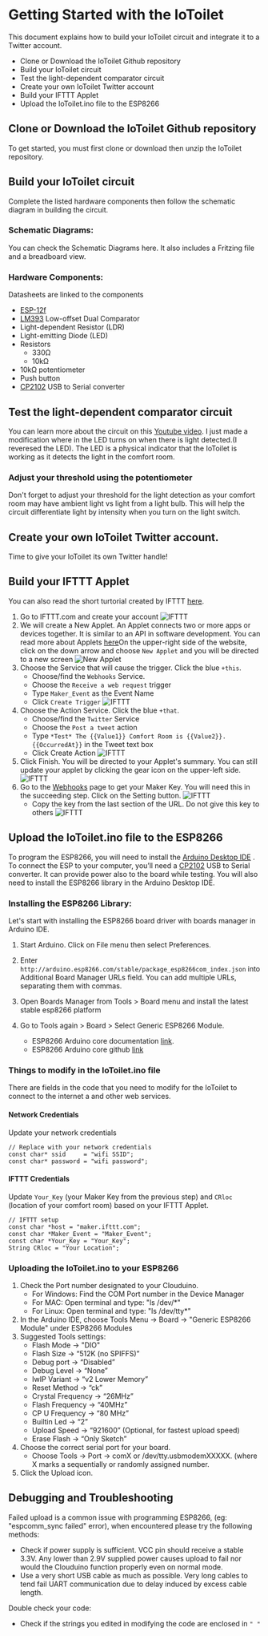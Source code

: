 # Getting Started with the IoToilet
This document explains how to build your IoToilet circuit and integrate it to a Twitter account.
* Clone or Download the IoToilet Github repository
* Build your IoToilet circuit
* Test the light-dependent comparator circuit
* Create your own IoToilet Twitter account
* Build your IFTTT Applet
* Upload the IoToilet.ino file to the ESP8266

## Clone or Download the IoToilet Github repository
To get started, you must first clone or download then unzip the IoToilet repository.

## Build your IoToilet circuit 
Complete the listed hardware components then follow the schematic diagram in building the circuit.
### Schematic Diagrams:
You can check the Schematic Diagrams here. It also includes a Fritzing file
and a breadboard view.
### Hardware Components:
Datasheets are linked to the components
* [ESP-12f](https://www.elecrow.com/download/ESP-12F.pdf)
* [LM393](http://www.ti.com/lit/ds/symlink/lm393-n.pdf) Low-offset Dual Comparator 
* Light-dependent Resistor (LDR)
* Light-emitting Diode (LED)
* Resistors
    * 330Ω
    * 10kΩ
* 10kΩ potentiometer
* Push button
* [CP2102](https://www.sparkfun.com/datasheets/IC/cp2102.pdf) USB to Serial converter

## Test the light-dependent comparator circuit
You can learn more about the circuit on this [Youtube video](https://www.youtube.com/watch?v=McPBS7IAUZA&t=70s). I just made a modification where in the LED turns on when there is light detected.(I reveresed the LED). The LED is a physical indicator that the IoToilet is working as it detects the light in the comfort room.

### Adjust your threshold using the potentiometer
Don't forget to adjust your threshold for the light detection as your comfort room may have ambient light vs light from a light bulb. This will help the circuit differentiate light by intensity when you turn on the light switch.

## Create your own IoToilet Twitter account.
Time to give your IoToilet its own Twitter handle!

## Build your IFTTT Applet
You can also read the short turtorial created by IFTTT [here](https://help.ifttt.com/hc/en-us/articles/115010361388-How-do-I-create-an-Applet-).
1. Go to IFTTT.com and create your account
   ![IFTTT](/docs/images/1.PNG)
2. We will create a New Applet. An Applet connects two or more apps or devices together. It is similar to an API in software development. You can read more about Applets [here](https://help.ifttt.com/hc/en-us/articles/115010361348-What-is-an-Applet-)On the upper-right side of the website, click on the down arrow and choose `New Applet` and you will be directed to a new screen
   ![New Applet](/docs/images/2.PNG)
3. Choose the Service that will cause the trigger. Click the blue `+this`.
    * Choose/find the `Webhooks` Service.
    * Choose the `Receive a web request` trigger
    * Type `Maker_Event` as the Event Name
    * Click `Create Trigger`
    ![IFTTT](/docs/images/3.PNG)
4. Choose the Action Service. Click the blue `+that`.
    * Choose/find the `Twitter` Service
    * Choose the `Post a tweet` action
    * Type `*Test* The {{Value1}} Comfort Room is {{Value2}}. {{OccurredAt}}` in the Tweet text box
    * Click Create Action
   ![IFTTT](/docs/images/5.PNG)
5. Click Finish. You will be directed to your Applet's summary. You can still update your applet by clicking the gear icon on the upper-left side.
   ![IFTTT](/docs/images/6.PNG)
6. Go to the [Webhooks](https://ifttt.com/maker_webhooks) page to get your Maker Key. You will need this in the succeeding step. Click on the Setting button.
   ![IFTTT](/docs/images/7.PNG)
    * Copy the key from the last section of the URL. Do not give this key to others
      ![IFTTT](/docs/images/8.PNG)
## Upload the IoToilet.ino file to the ESP8266
To program the ESP8266, you will need to install the [Arduino Desktop IDE](https://www.arduino.cc/en/Main/Software) . To connect the ESP to your computer, you’ll need a [CP2102](https://www.sparkfun.com/datasheets/IC/cp2102.pdf) USB to Serial converter. It can provide power also to the board while testing.
You will also need to install the ESP8266 library in the Arduino Desktop IDE.

### Installing the ESP8266 Library:
Let's start with installing the ESP8266 board driver with boards manager in Arduino IDE. 

1. Start Arduino. Click on File menu then select Preferences.
2. Enter `http://arduino.esp8266.com/stable/package_esp8266com_index.json` into Additional Board Manager URLs field. You can add multiple URLs, separating them with commas. 
    
3. Open Boards Manager from Tools > Board menu and install the latest stable esp8266 platform 
4. Go to Tools again >  Board > Select Generic ESP8266 Module.
    - ESP8266 Arduino core documentation [link](https://arduino-esp8266.readthedocs.io/en/2.4.2/).
    - ESP8266 Arduino core github [link](https://github.com/esp8266/Arduino)

### Things to modify in the IoToilet.ino file
There are fields in the code that you need to modify for the IoToilet to connect to the internet a and other web services.

#### Network Credentials
Update your network credentials 
```
// Replace with your network credentials
const char* ssid     = "wifi SSID";
const char* password = "wifi password";
```
#### IFTTT Credentials
Update `Your_Key` (your Maker Key from the previous step) and `CRloc` (location of your comfort room) based on your IFTTT Applet. 
```
// IFTTT setup
const char *host = "maker.ifttt.com";
const char *Maker_Event = "Maker_Event";
const char *Your_Key = "Your_Key";
String CRloc = "Your Location";
```
### Uploading the IoToilet.ino to your ESP8266 
1. Check the Port number designated to your Clouduino.
    - For Windows: Find the COM Port number in the Device Manager
    - For MAC: Open terminal and type: "ls /dev/*"
    - For Linux: Open terminal and type: "ls /dev/tty*"
2. In the Arduino IDE, choose Tools Menu -> Board -> "Generic ESP8266 Module" under ESP8266 Modules
3. Suggested Tools settings:
    - Flash Mode -> "DIO"
    - Flash Size -> “512K (no SPIFFS)”
    - Debug port -> “Disabled” 
    - Debug Level -> “None”
    - IwIP Variant -> “v2 Lower Memory”
    - Reset Method -> “ck”
    - Crystal Frequency -> “26MHz”
    - Flash Frequency -> “40MHz”
    - CP U Frequency -> “80 MHz”
    - Builtin Led -> “2”
    - Upload Speed -> “921600” (Optional, for fastest upload speed)
    - Erase Flash -> “Only Sketch”
4. Choose the correct serial port for your board.
    - Choose Tools -> Port -> comX or /dev/tty.usbmodemXXXXX. (where X marks a sequentially or randomly assigned number.
5. Click the Upload icon.

##  Debugging and Troubleshooting
Failed upload is a common issue with programming ESP8266, (eg: "espcomm_sync failed" error), when encountered please try the following methods:
 - Check if power supply is sufficient. VCC pin should receive a stable 3.3V. Any lower than 2.9V supplied power causes upload to fail nor would the Clouduino function properly even on normal mode.
 - Use a very short USB cable as much as possible. Very long cables to tend fail UART communication due to delay induced by excess cable length.

Double check your code:
- Check if the strings you edited in modifying the code are enclosed in `" "`
